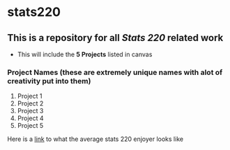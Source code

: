 # **stats220**
## This is a repository for all *Stats 220* related work
- This will include the **5 Projects** listed in canvas
### Project Names (these are extremely unique names with alot of creativity put into them)
1. Project 1
2. Project 2
3. Project 3
4. Project 4
5. Project 5

Here is a [link](https://i.ytimg.com/vi/Ux5cQbO_ybw/maxresdefault.jpg) to what the average stats 220 enjoyer looks like
